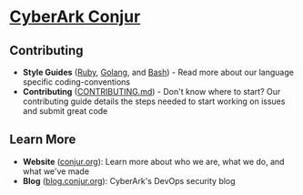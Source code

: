 # [CyberArk Conjur](https://github.com/cyberark)

## Contributing
- **Style Guides** ([Ruby](conventions/ruby-style-guide.md),
  [Golang](conventions/golang-style-guide.md), and [Bash](conventions/bash-style-guide.md)) - Read
  more about our language specific coding-conventions
- **Contributing** ([CONTRIBUTING.md](CONTRIBUTING.md)) - Don't know where to start? Our contributing guide details the steps needed to start working on issues and submit great code

## Learn More
- **Website** ([conjur.org](conjur.org)): Learn more about who we are, what we do, and what we've made
- **Blog** ([blog.conjur.org](blog.conjur.org)): CyberArk's DevOps security blog
